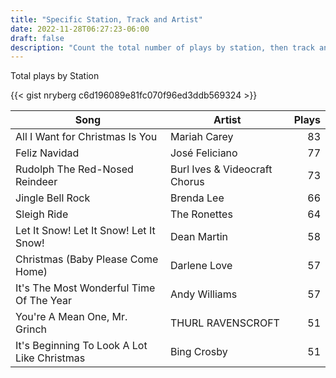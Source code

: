 ```yaml
---
title: "Specific Station, Track and Artist"
date: 2022-11-28T06:27:23-06:00
draft: false
description: "Count the total number of plays by station, then track and artist"
---
```


Total plays by Station

<!--more-->

{{< gist nryberg c6d196089e81fc070f96ed3ddb569324 >}}


|Song|Artist|Plays|
|----------|-----------|-----------:|
|All I Want for Christmas Is You|Mariah Carey|83|
|Feliz Navidad|José Feliciano|77|
|Rudolph The Red-Nosed Reindeer|Burl Ives & Videocraft Chorus|73|
|Jingle Bell Rock|Brenda Lee|66|
|Sleigh Ride|The Ronettes|64|
|Let It Snow! Let It Snow! Let It Snow!|Dean Martin|58|
|Christmas (Baby Please Come Home)|Darlene Love|57|
|It's The Most Wonderful Time Of The Year|Andy Williams|57|
|You're A Mean One, Mr. Grinch|THURL RAVENSCROFT|51|
|It's Beginning To Look A Lot Like Christmas|Bing Crosby|51|
